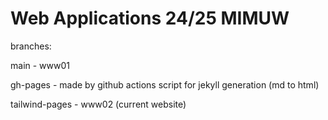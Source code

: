 # Web Applications 24/25 MIMUW
branches:

main - www01

gh-pages - made by github actions script for jekyll generation (md to html)

tailwind-pages - www02 (current website) 

